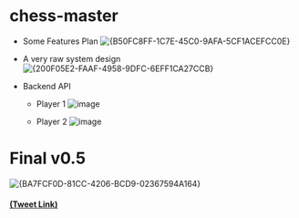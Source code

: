 # chess-master
- Some Features Plan
![{B50FC8FF-1C7E-45C0-9AFA-5CF1ACEFCC0E}](https://github.com/user-attachments/assets/2def2754-aee1-4a12-b976-a3286ae3844b)

- A very raw system design
![{200F05E2-FAAF-4958-9DFC-6EFF1CA27CCB}](https://github.com/user-attachments/assets/bf19abe3-2b45-405d-a40f-ca891b7aa550)

- Backend API
  - Player 1
![image](https://github.com/user-attachments/assets/0dfea82b-5098-4363-95a0-ee10c40f5fdc)

  - Player 2
![image](https://github.com/user-attachments/assets/efc1ff37-d1cb-4df6-9079-f2784fcb5630)

# Final v0.5
![{BA7FCF0D-81CC-4206-BCD9-02367594A164}](https://github.com/user-attachments/assets/93022d41-6264-4498-8db7-b61f1e7bc86f)

#### [(Tweet Link)](https://x.com/rawwcodes/status/1881364450911105238)
